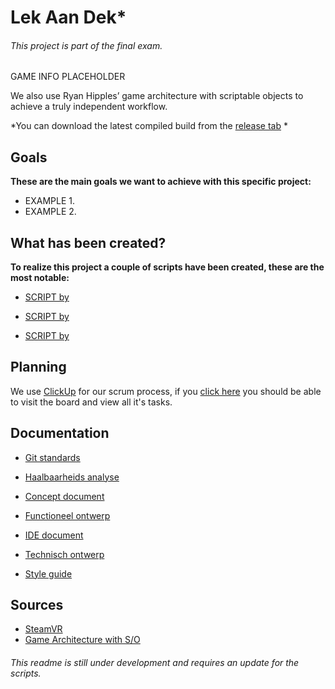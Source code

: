 # Lek Aan Dek*

###### *This project is part of the final exam.*

GAME INFO PLACEHOLDER

We also use Ryan Hipples’ game architecture with scriptable objects to achieve a truly independent workflow.



*You can download the latest compiled build from the [release tab](https://github.com/AlexJanson/LekAanDek/releases) *



## Goals

**These are the main goals we want to achieve with this specific project:**

- EXAMPLE 1.
- EXAMPLE 2.



## What has been created?

**To realize this project a couple of scripts have been created, these are the most notable:**

- [SCRIPT by]()

- [SCRIPT by]()

- [SCRIPT by]()

  

## Planning

We use [ClickUp](https://share.clickup.com/b/h/4-8800058-2/03584f32b5e8b71) for our scrum process, if you [click here](https://share.clickup.com/b/h/4-8800058-2/03584f32b5e8b71) you should be able to visit the board and view all it's tasks.



## Documentation

- [Git standards](https://mediacollegeamsterdam.sharepoint.com/:w:/t/ExamenGAGD2020-2021-Team07/ERnUn5C_MzJKk9b_r7wKIDEB9XmRxdmWx9B12gM7L3ACMg?e=XehSLW)

- [Haalbaarheids analyse](https://mediacollegeamsterdam.sharepoint.com/:w:/t/ExamenGAGD2020-2021-Team07/ERqsWQKY1UREvVp6yLTmnRQBv2MECZgq3VgQXX2Wq9wxrg?e=JCYWLi)

- [Concept document](https://mediacollegeamsterdam.sharepoint.com/:w:/t/ExamenGAGD2020-2021-Team07/EaO2jRs3wzhCjXgpJD1zaZIBtNHXLYFD6391JKkAc3yn9Q?e=MC6azg)

- [Functioneel ontwerp](https://mediacollegeamsterdam.sharepoint.com/:w:/t/ExamenGAGD2020-2021-Team07/EQIHGNnL8PxNteq6Ym3DRCYBnpRoQVn6G8ZqKC6ejq-MDQ?e=qRDrfx)

- [IDE document](https://mediacollegeamsterdam.sharepoint.com/:w:/t/ExamenGAGD2020-2021-Team07/Ebpn_qOUvXpFu0Ey6w37HD4BDGN6cQENUF1Ml8YMKAg6iA?e=yYRzQ3)

- [Technisch ontwerp](https://mediacollegeamsterdam.sharepoint.com/:w:/t/ExamenGAGD2020-2021-Team07/EbNQwcSxz8NBtFAC_lPfStcB3RaXofHBQu3oBuU75F19fA?e=gdSCwh)

- [Style guide](https://mediacollegeamsterdam.sharepoint.com/:w:/t/ExamenGAGD2020-2021-Team07/EeOIsgcCeYdHlpJXBgnU-8MBSt_lM9R1EgqN92-WQIwBGw?e=6pZBgI)

  

## Sources

- [SteamVR](https://valvesoftware.github.io/steamvr_unity_plugin/)
- [Game Architecture with S/O](https://www.youtube.com/watch?v=raQ3iHhE_Kk&ab_channel=Unity)



###### *This readme is still under development and requires an update for the scripts.*
